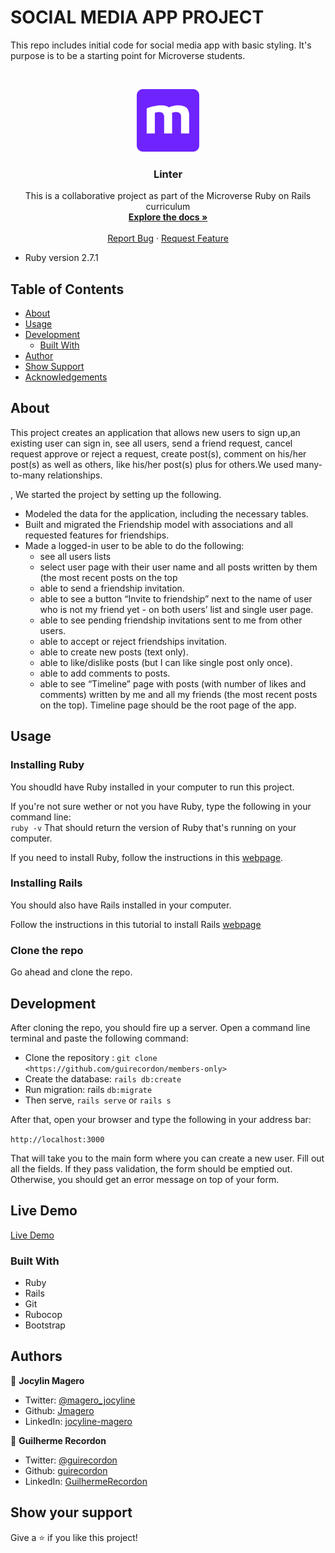 # SOCIAL MEDIA APP PROJECT

This repo includes initial code for social media app with basic styling. It's purpose is to be a starting point for Microverse students.
 
<br />
<p align="center">
  <a href="https://github.com/guirecordon/ror-social-scaffold">
    <img src="app\assets\images\microverse-logo.webp" alt="Logo" width="100" height="100">
  </a>

  <h3 align="center">Linter</h3>

  <p align="center">
    This is a collaborative project as part of the Microverse Ruby on Rails curriculum
    <br />
    <a href="https://github.com/guirecordon/ror-social-scaffold"><strong>Explore the docs »</strong></a>
    <br />
    <br />
    <a href="https://github.com/guirecordon/ror-social-scaffold/issues">Report Bug</a>
    ·
    <a href="https://github.com/guirecordon/ror-social-scaffold/issues">Request Feature</a>
  </p>
</p>


* Ruby version 2.7.1

## Table of Contents

* [About](#about)
* [Usage](#usage)
* [Development](#development)
  * [Built With](#built-with)
* [Author](#author)
* [Show Support](#show-your-support)
* [Acknowledgements](#acknowledgements)


## About

This project creates an application that allows new users to sign up,an existing user can sign in, see all users, send a friend request, cancel request approve or reject a request, create post(s), comment on his/her post(s) as well as others, like his/her post(s) plus for others.We used many-to-many relationships.

, 
We started the project by setting up the following. 

* Modeled the data for the application, including the necessary tables.
* Built and migrated the Friendship model with associations and all requested features for friendships.
* Made a logged-in user to be able to do the following:
    * see all users lists
    * select user page with their user name and all posts written by them (the most recent posts on the top
    * able to send a friendship invitation.
    * able to see a button “Invite to friendship” next to the name of user who is not my friend yet - on both users’ list and single user page.
    * able to see pending friendship invitations sent to me from other users.
    * able to accept or reject friendships invitation.
    * able to create new posts (text only).
    * able to like/dislike posts (but I can like single post only once).
    * able to add comments to posts.
    * able to see “Timeline” page with posts (with number of likes and comments) written by me and all my friends (the most recent posts on the top).
        Timeline page should be the root page of the app.

## Usage

### Installing Ruby

You shoudld have Ruby installed in your computer to run this project.

If you're not sure wether or not you have Ruby, type the following in your command line:<br>
`ruby -v`
That should return the version of Ruby that's running on your computer. 

If you need to install Ruby, follow the instructions in this [webpage](https://www.ruby-lang.org/en/documentation/installation/).

### Installing Rails

You should also have Rails installed in your computer.

Follow the instructions in this tutorial to install Rails [webpage](https://www.theodinproject.com/courses/ruby-on-rails/lessons/your-first-rails-application-ruby-on-rails)

### Clone the repo

Go ahead and clone the repo.

## Development

After cloning the repo, you should fire up a server. Open a command line terminal and paste the following command:

- Clone the repository : `git clone <https://github.com/guirecordon/members-only>`
- Create the database: `rails db:create`
- Run migration: rails `db:migrate`
- Then serve, `rails serve` or `rails s`

After that, open your browser and type the following in your address bar: 

`http://localhost:3000`

That will take you to the main form where you can create a new user. Fill out all the fields. If they pass validation, the form should be emptied out. Otherwise, you should get an error message on top of your form.

## Live Demo

[Live Demo](https://sleepy-wildwood-93053.herokuapp.com/)

### Built With
* Ruby
* Rails
* Git
* Rubocop
* Bootstrap

## Authors

👤 **Jocylin Magero** 

- Twitter: [@magero_jocyline](https://twitter.com/magero_jocyline) 
- Github: [Jmagero](https://github.com/Jmagero)
- LinkedIn: [jocyline-magero](https://www.linkedin.com/in/jocyline-magero-9592b0145/)

👤 **Guilherme Recordon** 

- Twitter: [@guirecordon](https://twitter.com/RecordonG) 
- Github: [guirecordon](https://github.com/guirecordon)
- LinkedIn: [GuilhermeRecordon](www.linkedin.com/in/gui-recordon-marketingmba/)

## Show your support

Give a ⭐️ if you like this project!
